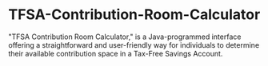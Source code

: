 # TFSA-Contribution-Room-Calculator
"TFSA Contribution Room Calculator," is a Java-programmed interface offering a straightforward and user-friendly way for individuals to determine their available contribution space in a Tax-Free Savings Account.
